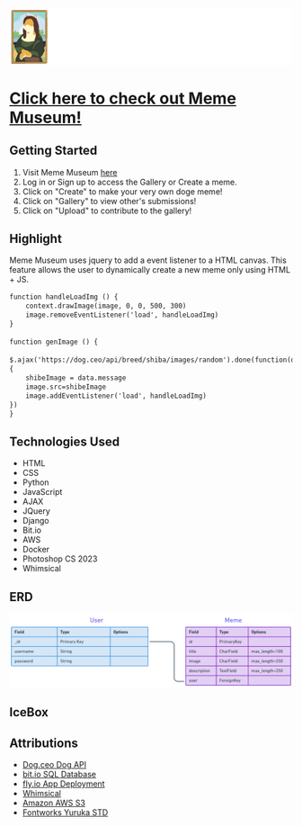 ![Meme Museum Banner](./main_app/static/images/mememuseum-bannerWHITE.png)

# [Click here to check out Meme Museum!](https://meme-museum.fly.dev/)

## Getting Started
1. Visit Meme Museum [here](https://meme-museum.fly.dev/)
2. Log in or Sign up to access the Gallery or Create a meme.
3. Click on "Create" to make your very own doge meme!
4. Click on "Gallery" to view other's submissions!
5. Click on "Upload" to contribute to the gallery!

## Highlight
<p>Meme Museum uses jquery to add a event listener to a HTML canvas. This feature allows the user to dynamically create a new meme only using HTML + JS.</p>

```
function handleLoadImg () {
    context.drawImage(image, 0, 0, 500, 300)
    image.removeEventListener('load', handleLoadImg)
}

function genImage () {
    $.ajax('https://dog.ceo/api/breed/shiba/images/random').done(function(data) {
    shibeImage = data.message
    image.src=shibeImage
    image.addEventListener('load', handleLoadImg)
})
}
```

## Technologies Used
- HTML
- CSS
- Python
- JavaScript
- AJAX
- JQuery
- Django
- Bit.io
- AWS
- Docker
- Photoshop CS 2023
- Whimsical

## ERD
![Meme Museum ERD](./main_app/static/assets/ERD.png)

## IceBox

## Attributions
- [Dog.ceo Dog API](https://dog.ceo/dog-api/)
- [bit.io SQL Database](https://bit.io/)
- [fly.io App Deployment](https://fly.io/)
- [Whimsical](https://whimsical.com/)
- [Amazon AWS S3](https://aws.amazon.com/s3/)
- [Fontworks Yuruka STD](https://en.fontworks.co.jp/)